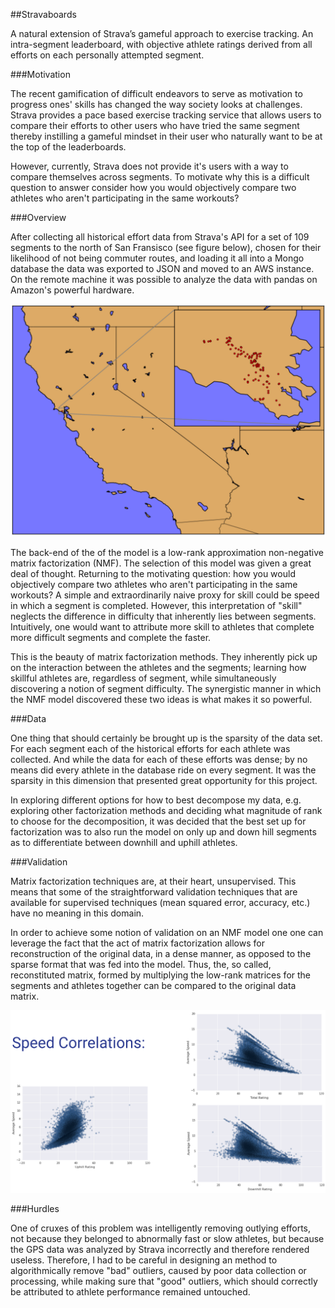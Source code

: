 ##Stravaboards

A natural extension of Strava’s gameful approach to exercise tracking. An intra-segment leaderboard, with objective athlete ratings derived from all efforts on each personally attempted segment.

###Motivation

The recent gamification of difficult endeavors to serve as motivation to progress ones' skills has changed the way society looks at challenges. Strava provides a pace based exercise tracking service that allows users to compare their efforts to other users who have tried the same segment thereby instilling a gameful mindset in their user who naturally want to be at the top of the leaderboards.

However, currently, Strava does not provide it's users with a way to compare themselves across segments. To motivate why this is a difficult question to answer consider how you would objectively compare two athletes who aren't participating in the same workouts?

###Overview

After collecting all historical effort data from Strava's API for a set of 109 segments to the north of San Fransisco (see figure below), chosen for their likelihood of not being commuter routes, and loading it all into a Mongo database the data was exported to JSON and moved to an AWS instance. On the remote machine it was possible to analyze the data with pandas on Amazon's powerful hardware.

![Segment Locations](images/segment_plot.png)

The back-end of the of the model is a low-rank approximation non-negative matrix factorization (NMF). The selection of this model was given a great deal of thought. Returning to the motivating question: how you would objectively compare two athletes who aren't participating in the same workouts? A simple and extraordinarily naive proxy for skill could be speed in which a segment is completed. However, this interpretation of "skill" neglects the difference in difficulty that inherently lies between segments. Intuitively, one would want to attribute more skill to athletes that complete more difficult segments and complete the faster.

This is the beauty of matrix factorization methods. They inherently pick up on the interaction between the athletes and the segments; learning how skillful athletes are, regardless of segment, while simultaneously discovering a notion of segment difficulty. The synergistic manner in which the NMF model discovered these two ideas is what makes it so powerful.

###Data

One thing that should certainly be brought up is the sparsity of the data set. For each segment each of the historical efforts for each athlete was collected. And while the data for each of these efforts was dense; by no means did every athlete in the database ride on every segment. It was the sparsity in this dimension that presented great opportunity for this project.

In exploring different options for how to best decompose my data, e.g. exploring other factorization methods and deciding what magnitude of rank to choose for the decomposition, it was decided that the best set up for factorization was to also run the model on only up and down hill segments as to differentiate between downhill and uphill athletes. 

###Validation

Matrix factorization techniques are, at their heart, unsupervised. This means that some of the straightforward validation techniques that are available for supervised techniques (mean squared error, accuracy, etc.) have no meaning in this domain.

In order to achieve some notion of validation on an NMF model one one can leverage the fact that the act of matrix factorization allows for reconstruction of the original data, in a dense manner, as opposed to the sparse format that was fed into the model. Thus, the, so called, reconstituted
matrix, formed by multiplying the low-rank matrices for the segments and athletes together can be compared to the original data matrix.

![Correlation Validation](images/correlation_validation.png)

###Hurdles

One of cruxes of this problem was intelligently removing outlying efforts, not because they belonged to abnormally fast or slow athletes, but because the GPS data was analyzed by Strava incorrectly and therefore rendered useless. Therefore, I had to be careful in designing an method to algorithmically remove "bad" outliers, caused by poor data collection or processing, while making sure that "good" outliers, which should correctly be attributed to athlete performance remained untouched.

